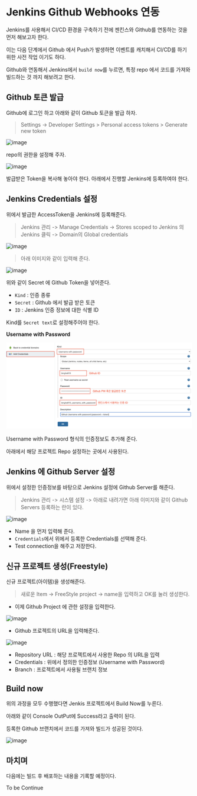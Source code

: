 
# Jenkins Github Webhooks 연동


  Jenkins를 사용해서 CI/CD 환경을 구축하기 전에 젠킨스와 Github를 연동하는 것을 먼저 해보고자 한다.
  
  이는 다음 단계에서 Github 에서 Push가 발생하면 이벤트를 캐치해서 CI/CD를 하기 위한 사전 작업 이기도 하다.
  
  Github와 연동해서 Jenkins에서 `build now`를 누르면, 특정 repo 에서 코드를 가져와 빌드하는 것 까지 해보려고 한다.
  
  
  
  
  ## Github 토큰 발급
  
  Github에 로그인 하고 아래와 같이 Github 토큰을 발급 하자.
  
  > Settings -> Developer Settings > Personal access tokens > Generate new token


  ![image](https://user-images.githubusercontent.com/79154652/160955681-80e1d609-075e-4b6a-bf26-eefc19850b20.png)


  
  repo의 권한을 설정해 주자.
  
  
  ![image](https://user-images.githubusercontent.com/79154652/160955905-5d2d67a1-c74d-4f62-8b67-0d44e5cfa3ae.png)
  
  
  발급받은 Token을 복사해 놓아야 한다. 아래에서 진행할 Jenkins에 등록하여야 한다.

  
  
  ## Jenkins Credentials 설정
  
  위에서 발급한 AccessToken을 Jenkins에 등록해준다.
  
  > Jenkins 관리 -> Manage Credentials -> Stores scoped to Jenkins 의 Jenkins 클릭 -> Domain의 Global credentials


  ![image](https://user-images.githubusercontent.com/79154652/160956546-375ddd39-c2e9-4a9c-968b-6237b3444752.png)


  
  > 아래 이미지와 같이 입력해 준다.

  ![image](https://user-images.githubusercontent.com/79154652/160956778-4f20869f-ae5c-49eb-b8a0-f3df600a4f45.png)
  
  
  위와 같이 Secret 에 Github Token을 넣어준다.
  
  - `Kind` : 인증 종류
  - `Secret` : Github 에서 발급 받은 토큰
  - `ID` : Jenkins 인증 정보에 대한 식별 ID
  
  Kind를 `Secret text`로 설정해주어야 한다.
  
  __Username with Password__
  
  ![image](https://github.com/binghe819/TIL/blob/master/Infra%26DevOps/CI%3ACD/Jenkins/freestyle/image/configure_credentials_withuser.png)
  
  Username with Password 형식의 인증정보도 추가해 준다.
  
  아래에서 해당 프로젝트 Repo 설정하는 곳에서 사용된다.
  
  ## Jenkins 에 Github Server 설정
  
  위에서 설정한 인증정보를 바탕으로 Jenkins 설정에 Github Server를 해준다.
  
  > Jenkins 관리 -> 시스템 설정 -> 아래로 내려가면 아래 이미지와 같이 Github Servers 등록하는 란이 있다.

  ![image](https://user-images.githubusercontent.com/79154652/160958192-eba6000a-f9a1-4716-bcca-208f315a7a90.png)

  - Name 을 먼저 입력해 준다.
  - `Credentials`에서 위에서 등록한 Credentials를 선택해 준다.
  - Test connection을 해주고 저장한다.


  ## 신규 프로젝트 생성(Freestyle)
  
  신규 프로젝트(아이템)을 생성해준다.
  
  > 새로운 Item -> FreeStyle project -> name을 입력하고 OK를 눌러 생성한다.
  
  - 이제 Github Project 에 관한 설정을 입력한다.

  ![image](https://user-images.githubusercontent.com/79154652/160958735-9cacc83a-92c5-4bc4-ae3e-2d3e1ed3eba8.png)
  
  - Github 프로젝트의 URL을 입력해준다.


  ![image](https://user-images.githubusercontent.com/79154652/160958907-699e685a-dd9d-4fc6-8541-61d92133ed69.png)
  
  - Repository URL : 해당 프로젝트에서 사용한 Repo 의 URL을 입력
  - Credentials : 위에서 정의한 인증정보 (Username with Password)
  - Branch : 프로젝트에서 사용될 브랜치 정보

  
  
  ## Build now
  
  위의 과정을 모두 수행했다면 Jenkis 프로젝트에서 Build Now를 누른다.
  
  아래와 같이 Console OutPut에 Success라고 출력이 된다.
  
  등록한 Github 브랜치에서 코드를 가져와 빌드가 성공된 것이다.
  
  ![image](https://user-images.githubusercontent.com/79154652/160960499-70cd4744-eae0-48bb-ad77-e715118fc099.png)


  ## 마치며
  
  다음에는 빌드 후 배포하는 내용을 기록할 예정이다.
  
  To be Continue
